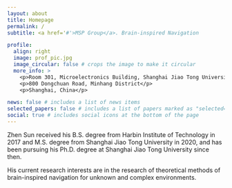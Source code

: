 ```yaml
---
layout: about
title: Homepage
permalink: /
subtitle: <a href='#'>MSP Group</a>. Brain-inspired Navigation

profile:
  align: right
  image: prof_pic.jpg
  image_circular: false # crops the image to make it circular
  more_info: >
    <p>Room 301, Microelectronics Building, Shanghai Jiao Tong University</p>
    <p>800 Dongchuan Road, Minhang District</p>
    <p>Shanghai, China</p>

news: false # includes a list of news items
selected_papers: false # includes a list of papers marked as "selected={true}"
social: true # includes social icons at the bottom of the page
---
```


Zhen Sun received his B.S. degree from Harbin Institute of Technology in 2017 and M.S. degree from Shanghai Jiao Tong University in 2020, and has been pursuing his Ph.D. degree at Shanghai Jiao Tong University since then.

His current research interests are in the research of theoretical methods of brain-inspired navigation for unknown and complex environments.

<!-- Write your biography here. Tell the world about yourself. Link to your favorite [subreddit](http://reddit.com). You can put a picture in, too. The code is already in, just name your picture `prof_pic.jpg` and put it in the `img/` folder.

Put your address / P.O. box / other info right below your picture. You can also disable any of these elements by editing `profile` property of the YAML header of your `_pages/about.md`. Edit `_bibliography/papers.bib` and Jekyll will render your [publications page](/al-folio/publications/) automatically.

Link to your social media connections, too. This theme is set up to use [Font Awesome icons](https://fontawesome.com/) and [Academicons](https://jpswalsh.github.io/academicons/), like the ones below. Add your Facebook, Twitter, LinkedIn, Google Scholar, or just disable all of them. -->
